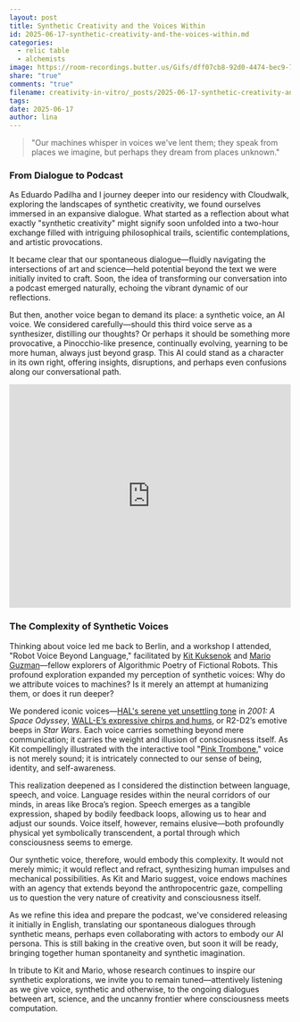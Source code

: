 ```yaml
---
layout: post
title: Synthetic Creativity and the Voices Within
id: 2025-06-17-synthetic-creativity-and-the-voices-within.md
categories:
  - relic table
  - alchemists
image: https://room-recordings.butter.us/Gifs/dff07cb8-92d0-4474-bec9-778b7a383a78/output_0.gif
share: "true"
comments: "true"
filename: creativity-in-vitro/_posts/2025-06-17-synthetic-creativity-and-the-voices-within.md
tags: 
date: 2025-06-17
author: lina
---
```

> "Our machines whisper in voices we've lent them; they speak from places we imagine, but perhaps they dream from places unknown."

### From Dialogue to Podcast

As Eduardo Padilha and I journey deeper into our residency with Cloudwalk, exploring the landscapes of synthetic creativity, we found ourselves immersed in an expansive dialogue. What started as a reflection about what exactly "synthetic creativity" might signify soon unfolded into a two-hour exchange filled with intriguing philosophical trails, scientific contemplations, and artistic provocations.

It became clear that our spontaneous dialogue—fluidly navigating the intersections of art and science—held potential beyond the text we were initially invited to craft. Soon, the idea of transforming our conversation into a podcast emerged naturally, echoing the vibrant dynamic of our reflections.

But then, another voice began to demand its place: a synthetic voice, an AI voice. We considered carefully—should this third voice serve as a synthesizer, distilling our thoughts? Or perhaps it should be something more provocative, a Pinocchio-like presence, continually evolving, yearning to be more human, always just beyond grasp. This AI could stand as a character in its own right, offering insights, disruptions, and perhaps even confusions along our conversational path.

<iframe width="100%" height="400" src="https://www.youtube.com/embed/WnzlbyTZsQY" title="YouTube video player" frameborder="0" allow="accelerometer; autoplay; clipboard-write; encrypted-media; gyroscope; picture-in-picture" allowfullscreen></iframe>

### The Complexity of Synthetic Voices

Thinking about voice led me back to Berlin, and a workshop I attended, "Robot Voice Beyond Language," facilitated by [Kit Kuksenok](https://www.linkedin.com/in/kuksenok/) and [Mario Guzman](https://www.mario-guzman.com/)—fellow explorers of Algorithmic Poetry of Fictional Robots. This profound exploration expanded my perception of synthetic voices: Why do we attribute voices to machines? Is it merely an attempt at humanizing them, or does it run deeper?

We pondered iconic voices—[HAL's serene yet unsettling tone](https://www.youtube.com/watch?v=ARJ8cAGm6JE) in _2001: A Space Odyssey_, [WALL-E’s expressive chirps and hums](https://www.youtube.com/watch?v=-KPixtGKFj4), or R2-D2’s emotive beeps in _Star Wars_. Each voice carries something beyond mere communication; it carries the weight and illusion of consciousness itself. As Kit compellingly illustrated with the interactive tool "[Pink Trombone](https://www.imaginary.org/program/pink-trombone)," voice is not merely sound; it is intricately connected to our sense of being, identity, and self-awareness.

This realization deepened as I considered the distinction between language, speech, and voice. Language resides within the neural corridors of our minds, in areas like Broca’s region. Speech emerges as a tangible expression, shaped by bodily feedback loops, allowing us to hear and adjust our sounds. Voice itself, however, remains elusive—both profoundly physical yet symbolically transcendent, a portal through which consciousness seems to emerge.

Our synthetic voice, therefore, would embody this complexity. It would not merely mimic; it would reflect and refract, synthesizing human impulses and mechanical possibilities. As Kit and Mario suggest, voice endows machines with an agency that extends beyond the anthropocentric gaze, compelling us to question the very nature of creativity and consciousness itself.

As we refine this idea and prepare the podcast, we've considered releasing it initially in English, translating our spontaneous dialogues through synthetic means, perhaps even collaborating with actors to embody our AI persona. This is still baking in the creative oven, but soon it will be ready, bringing together human spontaneity and synthetic imagination.

In tribute to Kit and Mario, whose research continues to inspire our synthetic explorations, we invite you to remain tuned—attentively listening as we give voice, synthetic and otherwise, to the ongoing dialogues between art, science, and the uncanny frontier where consciousness meets computation.